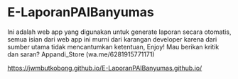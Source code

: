 # E-LaporanPAIBanyumas
Ini adalah web app yang digunakan untuk generate laporan secara otomatis, semua isian dari web app ini murni dari karangan developer karena dari sumber utama tidak mencantumkan ketentuan, Enjoy!
Mau berikan kritik dan saran? Appandi_Store (wa.me/6281915771171)

https://jwmbutkobong.github.io/E-LaporanPAIBanyumas.github.io/
